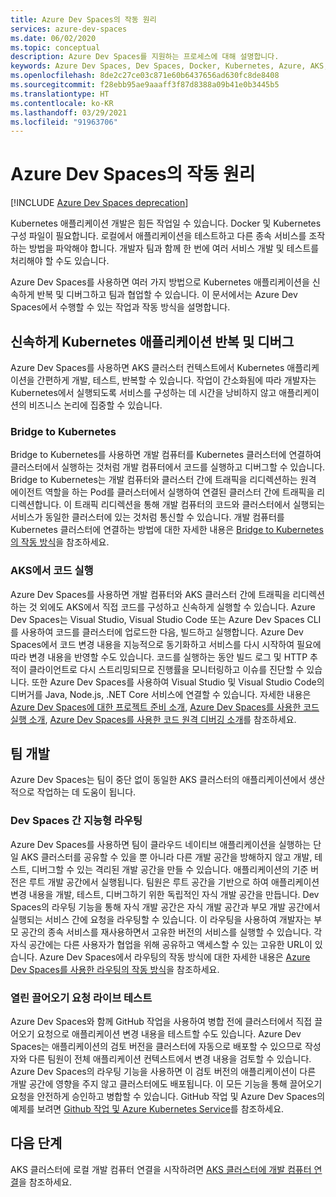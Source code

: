 ```yaml
---
title: Azure Dev Spaces의 작동 원리
services: azure-dev-spaces
ms.date: 06/02/2020
ms.topic: conceptual
description: Azure Dev Spaces를 지원하는 프로세스에 대해 설명합니다.
keywords: Azure Dev Spaces, Dev Spaces, Docker, Kubernetes, Azure, AKS, Azure Kubernetes Service, 컨테이너
ms.openlocfilehash: 8de2c27ce03c871e60b6437656ad630fc8de8408
ms.sourcegitcommit: f28ebb95ae9aaaff3f87d8388a09b41e0b3445b5
ms.translationtype: HT
ms.contentlocale: ko-KR
ms.lasthandoff: 03/29/2021
ms.locfileid: "91963706"
---
```

# <a name="how-azure-dev-spaces-works"></a>Azure Dev Spaces의 작동 원리

[!INCLUDE [Azure Dev Spaces deprecation](../../includes/dev-spaces-deprecation.md)]

Kubernetes 애플리케이션 개발은 힘든 작업일 수 있습니다. Docker 및 Kubernetes 구성 파일이 필요합니다. 로컬에서 애플리케이션을 테스트하고 다른 종속 서비스를 조작하는 방법을 파악해야 합니다. 개발자 팀과 함께 한 번에 여러 서비스 개발 및 테스트를 처리해야 할 수도 있습니다.

Azure Dev Spaces를 사용하면 여러 가지 방법으로 Kubernetes 애플리케이션을 신속하게 반복 및 디버그하고 팀과 협업할 수 있습니다. 이 문서에서는 Azure Dev Spaces에서 수행할 수 있는 작업과 작동 방식을 설명합니다.

## <a name="rapidly-iterate-and-debug-your-kubernetes-application"></a>신속하게 Kubernetes 애플리케이션 반복 및 디버그

Azure Dev Spaces를 사용하면 AKS 클러스터 컨텍스트에서 Kubernetes 애플리케이션을 간편하게 개발, 테스트, 반복할 수 있습니다. 작업이 간소화됨에 따라 개발자는 Kubernetes에서 실행되도록 서비스를 구성하는 데 시간을 낭비하지 않고 애플리케이션의 비즈니스 논리에 집중할 수 있습니다.

### <a name="bridge-to-kubernetes"></a>Bridge to Kubernetes

Bridge to Kubernetes를 사용하면 개발 컴퓨터를 Kubernetes 클러스터에 연결하여 클러스터에서 실행하는 것처럼 개발 컴퓨터에서 코드를 실행하고 디버그할 수 있습니다. Bridge to Kubernetes는 개발 컴퓨터와 클러스터 간에 트래픽을 리디렉션하는 원격 에이전트 역할을 하는 Pod를 클러스터에서 실행하여 연결된 클러스터 간에 트래픽을 리디렉션합니다. 이 트래픽 리디렉션을 통해 개발 컴퓨터의 코드와 클러스터에서 실행되는 서비스가 동일한 클러스터에 있는 것처럼 통신할 수 있습니다. 개발 컴퓨터를 Kubernetes 클러스터에 연결하는 방법에 대한 자세한 내용은 [Bridge to Kubernetes의 작동 방식][how-it-works-bridge-to-kubernetes]을 참조하세요.

### <a name="run-your-code-in-aks"></a>AKS에서 코드 실행

Azure Dev Spaces를 사용하면 개발 컴퓨터와 AKS 클러스터 간에 트래픽을 리디렉션하는 것 외에도 AKS에서 직접 코드를 구성하고 신속하게 실행할 수 있습니다. Azure Dev Spaces는 Visual Studio, Visual Studio Code 또는 Azure Dev Spaces CLI를 사용하여 코드를 클러스터에 업로드한 다음, 빌드하고 실행합니다. Azure Dev Spaces에서 코드 변경 내용을 지능적으로 동기화하고 서비스를 다시 시작하여 필요에 따라 변경 내용을 반영할 수도 있습니다. 코드를 실행하는 동안 빌드 로그 및 HTTP 추적이 클라이언트로 다시 스트리밍되므로 진행률을 모니터링하고 이슈를 진단할 수 있습니다. 또한 Azure Dev Spaces를 사용하여 Visual Studio 및 Visual Studio Code의 디버거를 Java, Node.js, .NET Core 서비스에 연결할 수 있습니다. 자세한 내용은 [Azure Dev Spaces에 대한 프로젝트 준비 소개][how-it-works-prep], [Azure Dev Spaces를 사용한 코드 실행 소개][how-it-works-up], [Azure Dev Spaces를 사용한 코드 원격 디버깅 소개][how-it-works-remote-debugging]를 참조하세요.

## <a name="team-development"></a>팀 개발

Azure Dev Spaces는 팀이 중단 없이 동일한 AKS 클러스터의 애플리케이션에서 생산적으로 작업하는 데 도움이 됩니다.

### <a name="intelligent-routing-between-dev-spaces"></a>Dev Spaces 간 지능형 라우팅

Azure Dev Spaces를 사용하면 팀이 클라우드 네이티브 애플리케이션을 실행하는 단일 AKS 클러스터를 공유할 수 있을 뿐 아니라 다른 개발 공간을 방해하지 않고 개발, 테스트, 디버그할 수 있는 격리된 개발 공간을 만들 수 있습니다. 애플리케이션의 기준 버전은 루트 개발 공간에서 실행됩니다. 팀원은 루트 공간을 기반으로 하여 애플리케이션 변경 내용을 개발, 테스트, 디버그하기 위한 독립적인 자식 개발 공간을 만듭니다. Dev Spaces의 라우팅 기능을 통해 자식 개발 공간은 자식 개발 공간과 부모 개발 공간에서 실행되는 서비스 간에 요청을 라우팅할 수 있습니다. 이 라우팅을 사용하여 개발자는 부모 공간의 종속 서비스를 재사용하면서 고유한 버전의 서비스를 실행할 수 있습니다. 각 자식 공간에는 다른 사용자가 협업을 위해 공유하고 액세스할 수 있는 고유한 URL이 있습니다. Azure Dev Spaces에서 라우팅의 작동 방식에 대한 자세한 내용은 [Azure Dev Spaces를 사용한 라우팅의 작동 방식][how-it-works-routing]을 참조하세요.

### <a name="live-testing-an-open-pull-request"></a>열린 끌어오기 요청 라이브 테스트

Azure Dev Spaces와 함께 GitHub 작업을 사용하여 병합 전에 클러스터에서 직접 끌어오기 요청으로 애플리케이션 변경 내용을 테스트할 수도 있습니다. Azure Dev Spaces는 애플리케이션의 검토 버전을 클러스터에 자동으로 배포할 수 있으므로 작성자와 다른 팀원이 전체 애플리케이션 컨텍스트에서 변경 내용을 검토할 수 있습니다. Azure Dev Spaces의 라우팅 기능을 사용하면 이 검토 버전의 애플리케이션이 다른 개발 공간에 영향을 주지 않고 클러스터에도 배포됩니다. 이 모든 기능을 통해 끌어오기 요청을 안전하게 승인하고 병합할 수 있습니다. GitHub 작업 및 Azure Dev Spaces의 예제를 보려면 [Github 작업 및 Azure Kubernetes Service][pr-flow]를 참조하세요.

## <a name="next-steps"></a>다음 단계

AKS 클러스터에 로컬 개발 컴퓨터 연결을 시작하려면 [AKS 클러스터에 개발 컴퓨터 연결][connect]을 참조하세요.


[connect]: https://code.visualstudio.com/docs/containers/bridge-to-kubernetes
[how-it-works-bridge-to-kubernetes]: /visualstudio/containers/overview-bridge-to-kubernetes
[how-it-works-prep]: how-dev-spaces-works-prep.md
[how-it-works-remote-debugging]: how-dev-spaces-works-remote-debugging.md
[how-it-works-routing]: how-dev-spaces-works-routing.md
[how-it-works-up]: how-dev-spaces-works-up.md
[pr-flow]: how-to/github-actions.md
[routing]: #team-development